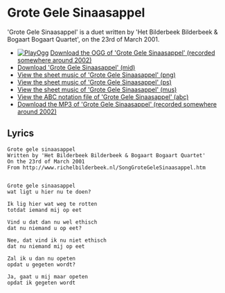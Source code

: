 # Grote Gele Sinaasappel

'Grote Gele Sinaasappel' is a duet written
by 'Het Bilderbeek Bilderbeek & Bogaart Bogaart Quartet', on the 23rd of
March 2001.

 * [![PlayOgg](http://static.fsf.org/playogg/Play_ogg_80x15.png "I support PlayOgg!")](http://playogg.org) [Download the OGG of 'Grote Gele Sinaasappel' (recorded somewhere around 2002)](http://www.richelbilderbeek.nl/CD01_04GroteGeleSinaasappel.ogg)
 * [Download 'Grote Gele Sinaasappel' (mid)](http://www.richelbilderbeek.nl/SongGroteGeleSinaasappel.mid)
 * [View the sheet music of 'Grote Gele Sinaasappel' (png)](GroteGeleSinaasappel.png)
 * [View the sheet music of 'Grote Gele Sinaasappel' (ps)](GroteGeleSinaasappel.ps)
 * [View the sheet music of 'Grote Gele Sinaasappel' (mus)](GroteGeleSinaasappel.mus)
 * [View the ABC notation file of 'Grote Gele Sinaasappel' (abc)](GroteGeleSinaasappel.abc)
 * [Download the MP3 of 'Grote Gele Sinaasappel' (recorded somewhere around 2002)](http://www.richelbilderbeek.nl/CD01_04GroteGeleSinaasappel.mp3)

## Lyrics

```
Grote gele sinaasappel
Written by 'Het Bilderbeek Bilderbeek & Bogaart Bogaart Quartet'
On the 23rd of March 2001 
From http://www.richelbilderbeek.nl/SongGroteGeleSinaasappel.htm


Grote gele sinaasappel 
wat ligt u hier nu te doen? 
 
Ik lig hier wat weg te rotten 
totdat iemand mij op eet 
 
Vind u dat dan nu wel ethisch 
dat nu niemand u op eet? 
 
Nee, dat vind ik nu niet ethisch 
dat nu niemand mij op eet 
 
Zal ik u dan nu opeten 
opdat u gegeten wordt? 
 
Ja, gaat u mij maar opeten 
opdat ik gegeten wordt 
```
